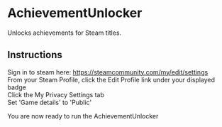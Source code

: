 # AchievementUnlocker
Unlocks achievements for Steam titles.<br>

Instructions
--------
Sign in to steam here: https://steamcommunity.com/my/edit/settings
<br>From your Steam Profile, click the Edit Profile link under your displayed badge
<br>Click the My Privacy Settings tab
<br>Set 'Game details' to 'Public'

You are now ready to run the AchievementUnlocker